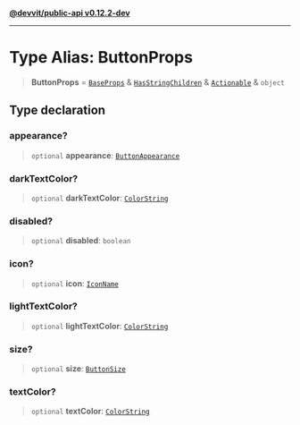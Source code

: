[**@devvit/public-api v0.12.2-dev**](../../../../../../README.md)

---

# Type Alias: ButtonProps

> **ButtonProps** = [`BaseProps`](BaseProps.md) & [`HasStringChildren`](HasStringChildren.md) & [`Actionable`](Actionable.md) & `object`

## Type declaration

### appearance?

> `optional` **appearance**: [`ButtonAppearance`](ButtonAppearance.md)

### darkTextColor?

> `optional` **darkTextColor**: [`ColorString`](ColorString.md)

### disabled?

> `optional` **disabled**: `boolean`

### icon?

> `optional` **icon**: [`IconName`](../../../../../../type-aliases/IconName.md)

### lightTextColor?

> `optional` **lightTextColor**: [`ColorString`](ColorString.md)

### size?

> `optional` **size**: [`ButtonSize`](ButtonSize.md)

### textColor?

> `optional` **textColor**: [`ColorString`](ColorString.md)
